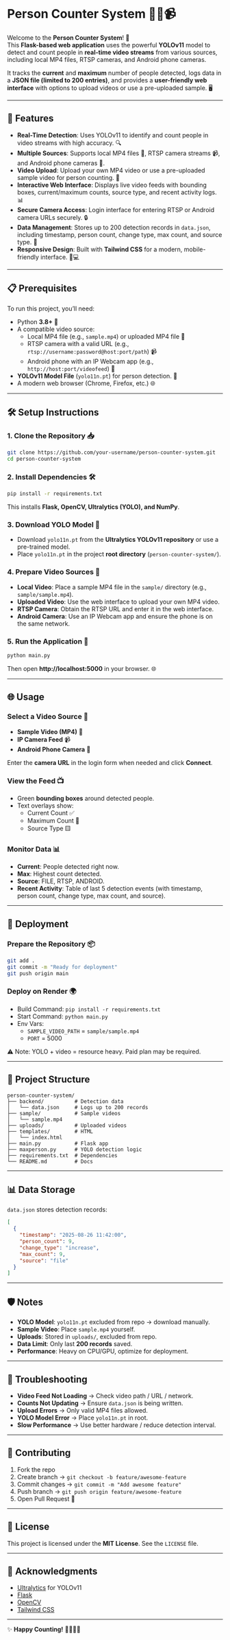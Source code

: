 # Person Counter System 🚶‍♂️📹  

Welcome to the **Person Counter System**! 🎉  
This **Flask-based web application** uses the powerful **YOLOv11** model to detect and count people in **real-time video streams** from various sources, including local MP4 files, RTSP cameras, and Android phone cameras.  

It tracks the **current** and **maximum** number of people detected, logs data in a **JSON file (limited to 200 entries)**, and provides a **user-friendly web interface** with options to upload videos or use a pre-uploaded sample. 🖥️  

---

## 🌟 Features  

- **Real-Time Detection**: Uses YOLOv11 to identify and count people in video streams with high accuracy. 🔍  
- **Multiple Sources**: Supports local MP4 files 📁, RTSP camera streams 📹, and Android phone cameras 📱.  
- **Video Upload**: Upload your own MP4 video or use a pre-uploaded sample video for person counting. 🎥  
- **Interactive Web Interface**: Displays live video feeds with bounding boxes, current/maximum counts, source type, and recent activity logs. 📊  
- **Secure Camera Access**: Login interface for entering RTSP or Android camera URLs securely. 🔒  
- **Data Management**: Stores up to 200 detection records in `data.json`, including timestamp, person count, change type, max count, and source type. 📝  
- **Responsive Design**: Built with **Tailwind CSS** for a modern, mobile-friendly interface. 📱💻  

---

## 📋 Prerequisites  

To run this project, you’ll need:  

- Python **3.8+** 🐍  
- A compatible video source:  
  - Local MP4 file (e.g., `sample.mp4`) or uploaded MP4 file 📁  
  - RTSP camera with a valid URL (e.g., `rtsp://username:password@host:port/path`) 📹  
  - Android phone with an IP Webcam app (e.g., `http://host:port/videofeed`) 📱  
- **YOLOv11 Model File** (`yolo11n.pt`) for person detection. 🧠  
- A modern web browser (Chrome, Firefox, etc.) 🌐  

---

## 🛠️ Setup Instructions  

### 1. Clone the Repository 📥  
```bash
git clone https://github.com/your-username/person-counter-system.git
cd person-counter-system
```

### 2. Install Dependencies 🛠️  
```bash
pip install -r requirements.txt
```  
This installs **Flask, OpenCV, Ultralytics (YOLO), and NumPy**.  

### 3. Download YOLO Model 🧠  
- Download `yolo11n.pt` from the **Ultralytics YOLOv11 repository** or use a pre-trained model.  
- Place `yolo11n.pt` in the project **root directory** (`person-counter-system/`).  

### 4. Prepare Video Sources 🎥  
- **Local Video**: Place a sample MP4 file in the `sample/` directory (e.g., `sample/sample.mp4`).  
- **Uploaded Video**: Use the web interface to upload your own MP4 video.  
- **RTSP Camera**: Obtain the RTSP URL and enter it in the web interface.  
- **Android Camera**: Use an IP Webcam app and ensure the phone is on the same network.  

### 5. Run the Application 🚀  
```bash
python main.py
```  
Then open **http://localhost:5000** in your browser. 🌐  

---

## 🌐 Usage  

### Select a Video Source 📡  
- **Sample Video (MP4)** 📁  
- **IP Camera Feed** 📹  
- **Android Phone Camera** 📱  

Enter the **camera URL** in the login form when needed and click **Connect**.  

### View the Feed 📺  
- Green **bounding boxes** around detected people.  
- Text overlays show:  
  - Current Count ✅  
  - Maximum Count 🔴  
  - Source Type 🟨  

### Monitor Data 📊  
- **Current**: People detected right now.  
- **Max**: Highest count detected.  
- **Source**: FILE, RTSP, ANDROID.  
- **Recent Activity**: Table of last 5 detection events (with timestamp, person count, change type, max count, and source).  

---

## 🚀 Deployment  

### Prepare the Repository 📦  
```bash
git add .
git commit -m "Ready for deployment"
git push origin main
```  

### Deploy on Render 🌍  
- Build Command: `pip install -r requirements.txt`  
- Start Command: `python main.py`  
- Env Vars:  
  - `SAMPLE_VIDEO_PATH` = `sample/sample.mp4`  
  - `PORT` = 5000  

⚠️ Note: YOLO + video = resource heavy. Paid plan may be required.  

---

## 📂 Project Structure  

```
person-counter-system/
├── backend/          # Detection data
│   └── data.json     # Logs up to 200 records
├── sample/           # Sample videos
│   └── sample.mp4
├── uploads/          # Uploaded videos
├── templates/        # HTML
│   └── index.html
├── main.py           # Flask app
├── maxperson.py      # YOLO detection logic
├── requirements.txt  # Dependencies
└── README.md         # Docs
```

---

## 📊 Data Storage  

`data.json` stores detection records:  

```json
[
  {
    "timestamp": "2025-08-26 11:42:00",
    "person_count": 9,
    "change_type": "increase",
    "max_count": 9,
    "source": "file"
  }
]
```  

---

## 🛡️ Notes  

- **YOLO Model**: `yolo11n.pt` excluded from repo → download manually.  
- **Sample Video**: Place `sample.mp4` yourself.  
- **Uploads**: Stored in `uploads/`, excluded from repo.  
- **Data Limit**: Only last **200 records** saved.  
- **Performance**: Heavy on CPU/GPU, optimize for deployment.  

---

## 🐛 Troubleshooting  

- **Video Feed Not Loading** → Check video path / URL / network.  
- **Counts Not Updating** → Ensure `data.json` is being written.  
- **Upload Errors** → Only valid MP4 files allowed.  
- **YOLO Model Error** → Place `yolo11n.pt` in root.  
- **Slow Performance** → Use better hardware / reduce detection interval.  

---

## 🤝 Contributing  

1. Fork the repo  
2. Create branch → `git checkout -b feature/awesome-feature`  
3. Commit changes → `git commit -m "Add awesome feature"`  
4. Push branch → `git push origin feature/awesome-feature`  
5. Open Pull Request 🙌  

---

## 📜 License  
This project is licensed under the **MIT License**. See the `LICENSE` file.  

---

## 🙏 Acknowledgments  

- [Ultralytics](https://github.com/ultralytics) for YOLOv11  
- [Flask](https://flask.palletsprojects.com/)  
- [OpenCV](https://opencv.org/)  
- [Tailwind CSS](https://tailwindcss.com/)  

---

✨ **Happy Counting!** 🚶‍♀️🚶‍♂️  
